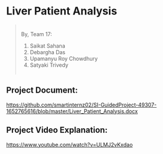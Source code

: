 # Liver Patient Analysis

> <br>By, Team 17: <br>
> 1. Saikat Sahana <br>
> 2. Debargha Das <br>
> 3. Upamanyu Roy Chowdhury <br>
> 4. Satyaki Trivedy <br> <br>


## Project Document: 

https://github.com/smartinternz02/SI-GuidedProject-49307-1652765616/blob/master/Liver_Patient_Analysis.docx

## Project Video Explanation:

https://www.youtube.com/watch?v=ULMJ2vKxdao

